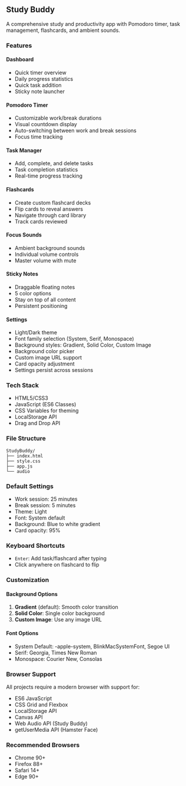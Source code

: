 ## Study Buddy

A comprehensive study and productivity app with Pomodoro timer, task management, flashcards, and ambient sounds.

### Features

#### Dashboard
- Quick timer overview
- Daily progress statistics
- Quick task addition
- Sticky note launcher

#### Pomodoro Timer
- Customizable work/break durations
- Visual countdown display
- Auto-switching between work and break sessions
- Focus time tracking

#### Task Manager
- Add, complete, and delete tasks
- Task completion statistics
- Real-time progress tracking

#### Flashcards
- Create custom flashcard decks
- Flip cards to reveal answers
- Navigate through card library
- Track cards reviewed

#### Focus Sounds
- Ambient background sounds
- Individual volume controls
- Master volume with mute

#### Sticky Notes
- Draggable floating notes
- 5 color options
- Stay on top of all content
- Persistent positioning

#### Settings
- Light/Dark theme
- Font family selection (System, Serif, Monospace)
- Background styles: Gradient, Solid Color, Custom Image
- Background color picker
- Custom image URL support
- Card opacity adjustment
- Settings persist across sessions

### Tech Stack
- HTML5/CSS3
- JavaScript (ES6 Classes)
- CSS Variables for theming
- LocalStorage API
- Drag and Drop API

### File Structure
```
StudyBuddy/
├── index.html
├── style.css
├── app.js
└── audio
```

### Default Settings
- Work session: 25 minutes
- Break session: 5 minutes
- Theme: Light
- Font: System default
- Background: Blue to white gradient
- Card opacity: 95%

### Keyboard Shortcuts
- `Enter`: Add task/flashcard after typing
- Click anywhere on flashcard to flip

### Customization

#### Background Options
1. **Gradient** (default): Smooth color transition
2. **Solid Color**: Single color background
3. **Custom Image**: Use any image URL

#### Font Options
- System Default: -apple-system, BlinkMacSystemFont, Segoe UI
- Serif: Georgia, Times New Roman
- Monospace: Courier New, Consolas

### Browser Support
All projects require a modern browser with support for:
- ES6 JavaScript
- CSS Grid and Flexbox
- LocalStorage API
- Canvas API
- Web Audio API (Study Buddy)
- getUserMedia API (Hamster Face)

### Recommended Browsers
- Chrome 90+
- Firefox 88+
- Safari 14+
- Edge 90+
